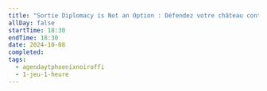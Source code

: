 ```yaml
---
title: "Sortie Diplomacy is Not an Option : Défendez votre château contre des milliers d'ennemis"
allDay: false
startTime: 18:30
endTime: 18:30
date: 2024-10-08
completed: 
tags:
  - agendaytphoenixnoiroffi
  - 1-jeu-1-heure
---
```

